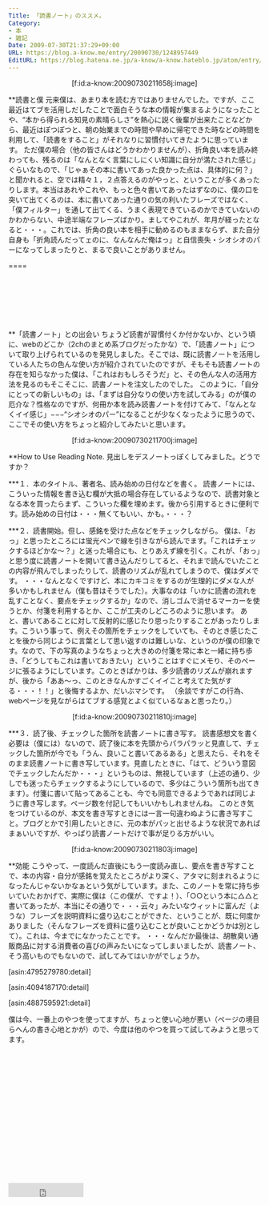 ```yaml
---
Title: 「読書ノート」のススメ。
Category:
- 本
- 雑記
Date: 2009-07-30T21:37:29+09:00
URL: https://blog.a-know.me/entry/20090730/1248957449
EditURL: https://blog.hatena.ne.jp/a-know/a-know.hateblo.jp/atom/entry/12921228815727979989
---
```


<div align=center>[f:id:a-know:20090730211658j:image]</div>

**読書と僕
元来僕は、あまり本を読む方ではありませんでした。ですが、ここ最近はてブを活用しだしたことで面白そうな本の情報が集まるようになったことや、“本から得られる知見の素晴らしさ”を熱心に説く後輩が出来たことなどから、最近はぽつぽつと、朝の始業までの時間や早めに帰宅できた時などの時間を利用して、「読書をすること」がそれなりに習慣付いてきたように思っています。
ただ僕の場合（他の皆さんはどうかわかりませんが）、折角良い本を読み終わっても、残るのは「なんとなく言葉にしにくい知識に自分が満たされた感じ」ぐらいなもので、「じゃぁその本に書いてあった良かった点は、具体的に何？」と聞かれると、空では精々１，２点答えるのがやっと、ということが多くあったりします。本当はあれやこれや、もっと色々書いてあったはずなのに、僕の口を突いて出てくるのは、本に書いてあった通りの気の利いたフレーズではなく、「僕フィルター」を通して出てくる、うまく表現できているのかできていないのかわからない、中途半端なフレーズばかり。ましてやこれが、年月が経ったとなると・・・。これでは、折角の良い本を相手に勧めるのもままならず、また自分自身も「折角読んだってェのに、なんなんだ俺はっ」と自信喪失・シオシオのパーになってしまったりと、まるで良いことがありません。

====

<script async src="//pagead2.googlesyndication.com/pagead/js/adsbygoogle.js"></script>
<!-- article-top -->
<ins class="adsbygoogle"
     style="display:inline-block;width:728px;height:90px"
     data-ad-client="ca-pub-3463034538369189"
     data-ad-slot="8367620130"></ins>
<script>
(adsbygoogle = window.adsbygoogle || []).push({});
</script>


**「読書ノート」との出会い
ちょうど読書が習慣付くか付かないか、という頃に、webのどこか（2chのまとめ系ブログだったかな）で、「読書ノート」について取り上げられているのを発見しました。そこでは、既に読書ノートを活用している人たちの色んな使い方が紹介されていたのですが、そもそも読書ノートの存在を知らなかった僕は、「これはおもしろそうだ」と、その色んな人の活用方法を見るのもそこそこに、読書ノートを注文したのでした。
このように、「自分にとっての新しいもの」は、「まずは自分なりの使い方を試してみる」のが僕の厄介な？性格なのですが、何冊か本を読み読書ノートを付けてみて、「なんとなくイイ感じ」−−−“シオシオのパー”になることが少なくなったように思うので、ここでその使い方をちょっと紹介してみたいと思います。


<div align=center>[f:id:a-know:20090730211700j:image]</div>


**How to Use Reading Note.
見出しをデスノートっぽくしてみました。どうですか？

***１．本のタイトル、著者名、読み始めの日付などを書く。
読書ノートには、こういった情報を書き込む欄が大抵の場合存在しているようなので、読書対象となる本を買ったらまず、こういった欄を埋めます。後から引用するときに便利です。読み始めの日付は・・・無くてもいい、かも。・・・？


***２．読書開始。但し、感銘を受けた点などをチェックしながら。
僕は、「おっ」と思ったところには蛍光ペンで線を引きながら読んでます。「これはチェックするほどかな〜？」と迷った場合にも、とりあえず線を引く。これが、「おっ」と思う度に読書ノートを開いて書き込んだりしてると、それまで読んでいたことの内容が飛んでしまったりして、読書のリズムが乱れてしまうので、僕はダメです。
・・・なんとなくですけど、本にカキコミをするのが生理的にダメな人が多いかもしれません（僕も昔はそうでした）。大事なのは「いかに読書の流れを乱すことなく、要点をチェックするか」なので、消しゴムで消せるマーカーを使うとか、付箋を利用するとか、ここが工夫のしどころのように思います。
あと、書いてあることに対して反射的に感じたり思ったりすることがあったりします。こういう事って、例えその箇所をチェックをしていても、そのとき感じたことを後から同じように言葉として思い返すのは難しいな、というのが僕の印象です。なので、下の写真のようなちょっと大きめの付箋を常に本と一緒に持ち歩き、「どうしてもこれは書いておきたい」ということはすぐにメモり、そのページに張るようにしています。このときばかりは、多少読書のリズムが崩れますが、後から「ああ〜っ、このときなんかすごくイイこと考えてた気がする・・・！！」と後悔するよか、だいぶマシです。
（余談ですがこの行為、webページを見ながらはてブする感覚とよく似ているなぁと思ったり。）

<div align=center>[f:id:a-know:20090730211810j:image]</div>

***３．読了後、チェックした箇所を読書ノートに書き写す。
読書感想文を書く必要は（僕には）ないので、読了後に本を先頭からパラパラッと見直して、チェックした箇所が今でも「うん、良いこと書いてあるある」と思えたら、それをそのまま読書ノートに書き写しています。見直したときに、「はて、どういう意図でチェックしたんだか・・・」というものは、無視しています（上述の通り、少しでも迷ったらチェックするようにしているので、多少はこういう箇所も出てきます）。付箋に書いて貼ってあることも、今でも同意できるようであれば同じように書き写します。ページ数を付記してもいいかもしれませんね。
このとき気をつけているのが、本文を書き写すときには一言一句違わぬように書き写すこと。ブログとかで引用したいときに、元の本がパッと出せるような状況であればまぁいいですが、やっぱり読書ノートだけで事が足りる方がいい。

<div align=center>[f:id:a-know:20090730211803j:image]</div>

**効能
こうやって、一度読んだ直後にもう一度読み直し、要点を書き写すことで、本の内容・自分が感銘を覚えたところがより深く、アタマに刻まれるようになったんじゃないかなぁという気がしています。また、このノートを常に持ち歩いていたおかげで、実際に僕は（この僕が、ですよ！）、「○○という本に△△と書いてあったが、本当にその通りで・・・云々」みたいなウィットに富んだ（ような）フレーズを説明資料に盛り込むことができた、ということが、既に何度かありました（そんなフレーズを資料に盛り込むことが良いことかどうかは別として）。これは、今までになかったことです。
・・・なんだか最後は、胡散臭い通販商品に対する消費者の喜びの声みたいになってしまいましたが、読書ノート、そう高いものでもないので、試してみてはいかがでしょうか。


[asin:4795279780:detail]

[asin:4094187170:detail]

[asin:4887595921:detail]


僕は今、一番上のやつを使ってますが、ちょっと使い心地が悪い（ページの境目らへんの書き心地とかが）ので、今度は他のやつを買って試してみようと思ってます。


<script async src="//pagead2.googlesyndication.com/pagead/js/adsbygoogle.js"></script>
<!-- article-bottom2 -->
<ins class="adsbygoogle"
     style="display:inline-block;width:300px;height:250px"
     data-ad-client="ca-pub-3463034538369189"
     data-ad-slot="5274552934"></ins>
<script>
(adsbygoogle = window.adsbygoogle || []).push({});
</script>


<iframe src="http://blog.hatena.ne.jp/a-know/a-know.hateblo.jp/subscribe/iframe" allowtransparency="true" frameborder="0" scrolling="no" width="150" height="28"></iframe>

